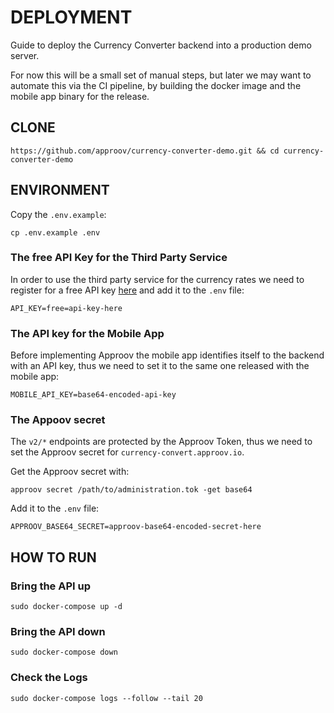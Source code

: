 # DEPLOYMENT

Guide to deploy the Currency Converter backend into a production demo server.

For now this will be a small set of manual steps, but later we may want to automate this via the CI pipeline, by building the docker image and the mobile app binary for the release.

## CLONE 

```
https://github.com/approov/currency-converter-demo.git && cd currency-converter-demo 
```

## ENVIRONMENT

Copy the `.env.example`:

```
cp .env.example .env
```

### The free API Key for the Third Party Service

In order to use the third party service for the currency rates we need to register for a free API key [here](https://free.currencyconverterapi.com/free-api-key) and add it to the `.env` file:

```
API_KEY=free=api-key-here
```

### The API key for the Mobile App

Before implementing Approov the mobile app identifies itself to the backend with an API key, thus we need to set it to the same one released with the mobile app:

```
MOBILE_API_KEY=base64-encoded-api-key
```

### The Appoov secret

The `v2/*` endpoints are protected by the Approov Token, thus we need to set the Approov secret for `currency-convert.approov.io`.

Get the Approov secret with:

```
approov secret /path/to/administration.tok -get base64
```

Add it to the `.env` file:

```
APPROOV_BASE64_SECRET=approov-base64-encoded-secret-here
```

## HOW TO RUN

### Bring the API up

```
sudo docker-compose up -d
```

### Bring the API down

```
sudo docker-compose down
```

### Check the Logs

```
sudo docker-compose logs --follow --tail 20
```
